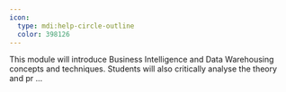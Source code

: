 ```yaml
---
icon:
  type: mdi:help-circle-outline
  color: 398126
---
```


This module will introduce Business Intelligence and Data Warehousing concepts and techniques. Students will also critically analyse the theory and pr ... 
